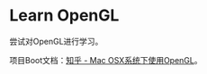 # Learn OpenGL

尝试对OpenGL进行学习。

项目Boot文档：[知乎 - Mac OSX系统下使用OpenGL](https://zhuanlan.zhihu.com/p/153550789)。